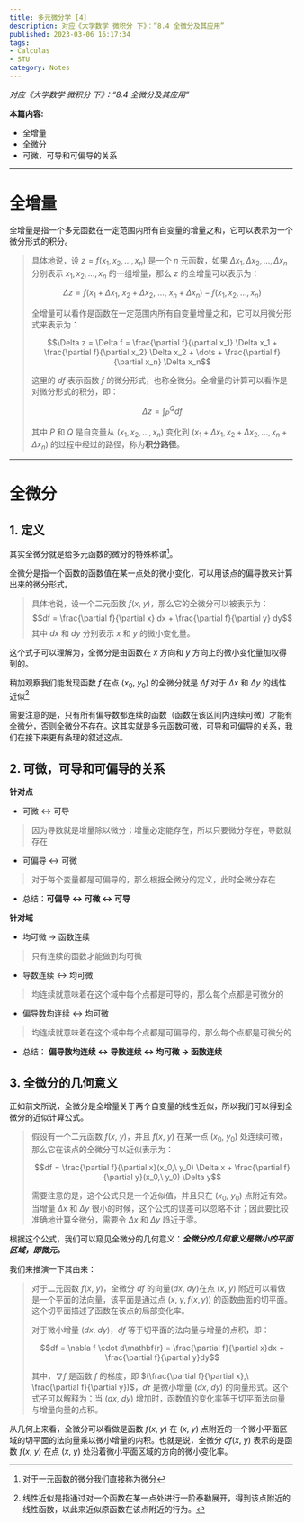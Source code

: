 ```yaml
---
title: 多元微分学 [4]
description: 对应《大学数学 微积分 下》：“8.4 全微分及其应用”
published: 2023-03-06 16:17:34
tags:
- Calculas
- STU
category: Notes
---
```


*对应《大学数学 微积分 下》：“8.4 全微分及其应用”*

**本篇内容:**
- 全增量
- 全微分  
- 可微，可导和可偏导的关系 

<!--more-->

---

# 全增量
全增量是指一个多元函数在一定范围内所有自变量的增量之和，它可以表示为一个微分形式的积分。

>具体地说，设 $z=f(x_1,x_2,\dots,x_n)$ 是一个 $n$ 元函数，如果 $\Delta x_1,\Delta x_2,\dots,\Delta x_n$ 分别表示 $x_1,x_2,\dots,x_n$ 的一组增量，那么 $z$ 的全增量可以表示为：
>
>$$\Delta z = f(x_1+\Delta x_1,\ x_2+\Delta x_2,\ \dots,\ x_n+\Delta x_n) - f(x_1,x_2,\dots,x_n)$$
>
>全增量可以看作是函数在一定范围内所有自变量增量之和，它可以用微分形式来表示为：
>
>$$\Delta z = \Delta f = \frac{\partial f}{\partial x_1} \Delta x_1 + \frac{\partial f}{\partial x_2} \Delta x_2 + \dots + \frac{\partial f}{\partial x_n} \Delta x_n$$
>
>这里的 $df$ 表示函数 $f$ 的微分形式，也称全微分。全增量的计算可以看作是对微分形式的积分，即：
>
>$$\Delta z = \int_{P}^{Q} df$$
>
>其中 $P$ 和 $Q$ 是自变量从 $(x_1,x_2,\dots,x_n)$ 变化到 $(x_1+\Delta x_1, x_2+\Delta x_2, \dots, x_n+\Delta x_n)$ 的过程中经过的路径，称为**积分路径**。

---

# 全微分
## 1. 定义
其实全微分就是给多元函数的微分的特殊称谓[^1]。

[^1]: 对于一元函数的微分我们直接称为微分

全微分是指一个函数的函数值在某一点处的微小变化，可以用该点的偏导数来计算出来的微分形式。

>具体地说，设一个二元函数 $f(x,\ y)$，那么它的全微分可以被表示为：
>$$df = \frac{\partial f}{\partial x} dx + \frac{\partial f}{\partial y} dy$$
>其中 $dx$ 和 $dy$ 分别表示 $x$ 和 $y$ 的微小变化量。

这个式子可以理解为，全微分是由函数在 $x$ 方向和 $y$ 方向上的微小变化量加权得到的。

稍加观察我们能发现函数 $f$ 在点 $(x_0,\ y_0)$ 的全微分就是 $\Delta f$ 对于 $\Delta x$ 和 $\Delta y$ 的线性近似[^2]

需要注意的是，只有所有偏导数都连续的函数（函数在该区间内连续可微）才能有全微分，否则全微分不存在。这其实就是多元函数可微，可导和可偏导的关系，我们在接下来更有条理的叙述这点。
 
[^2]: 线性近似是指通过对一个函数在某一点处进行一阶泰勒展开，得到该点附近的线性函数，以此来近似原函数在该点附近的行为。

## 2. 可微，可导和可偏导的关系 

**针对点**
- 可微 $\longleftrightarrow$ 可导
>因为导数就是增量除以微分；增量必定能存在，所以只要微分存在，导数就存在

- 可偏导 $\longleftrightarrow$ 可微
>对于每个变量都是可偏导的，那么根据全微分的定义，此时全微分存在

- 总结：**可偏导 $\longleftrightarrow$ 可微 $\longleftrightarrow$ 可导**


**针对域**
- 均可微 $\longrightarrow$ 函数连续
>只有连续的函数才能做到均可微

- 导数连续 $\longleftrightarrow$ 均可微
>均连续就意味着在这个域中每个点都是可导的，那么每个点都是可微分的

- 偏导数均连续 $\longleftrightarrow$ 均可微
>均连续就意味着在这个域中每个点都是可偏导的，那么每个点都是可微分的

- 总结： **偏导数均连续 $\longleftrightarrow$ 导数连续 $\longleftrightarrow$ 均可微 $\longrightarrow$ 函数连续**

## 3. 全微分的几何意义
正如前文所说，全微分是全增量关于两个自变量的线性近似，所以我们可以得到全微分的近似计算公式。

>假设有一个二元函数 $f(x,\ y)$，并且 $f(x,\ y)$ 在某一点 $(x_0,\ y_0)$ 处连续可微，那么它在该点的全微分可以近似表示为：
>
>$$df = \frac{\partial f}{\partial x}(x_0,\ y_0) \Delta x + \frac{\partial f}{\partial y}(x_0,\ y_0) \Delta y$$
>
>需要注意的是，这个公式只是一个近似值，并且只在 $(x_0,\ y_0)$ 点附近有效。当增量 $\Delta x$ 和 $\Delta y$ 很小的时候，这个公式的误差可以忽略不计；因此要比较准确地计算全微分，需要令 $\Delta x$ 和 $\Delta y$ 趋近于零。

根据这个公式，我们可以窥见全微分的几何意义：***全微分的几何意义是微小的平面区域，即微元。***

我们来推演一下其由来：
>对于二元函数 $f(x,\ y)$，全微分 $df$ 的向量$(dx,\ dy)$在点 $(x,\ y)$ 附近可以看做是一个平面的法向量，该平面是通过点 $(x,\ y,f(x,y))$ 的函数曲面的切平面。这个切平面描述了函数在该点的局部变化率。
>
>对于微小增量 $(dx,\ dy)$，$df$ 等于切平面的法向量与增量的点积，即：
>
>$$df = \nabla f \cdot d\mathbf{r} = \frac{\partial f}{\partial x}dx + \frac{\partial f}{\partial y}dy$$
>
>其中，$\nabla f$ 是函数 $f$ 的梯度，即 $(\frac{\partial f}{\partial x},\ \frac{\partial f}{\partial y})$，$d\mathbf{r}$ 是微小增量 $(dx,\ dy)$ 的向量形式。这个式子可以解释为：当 $(dx,\ dy)$ 增加时，函数值的变化率等于切平面法向量与增量向量的点积。


从几何上来看，全微分可以看做是函数 $f(x,\ y)$  在 $(x,\ y)$ 点附近的一个微小平面区域的切平面的法向量乘以微小增量的内积。也就是说，全微分 $df(x,\ y)$  表示的是函数 $f(x,\ y)$ 在点 $(x,\ y)$  处沿着微小平面区域的方向的微小变化率。






 
